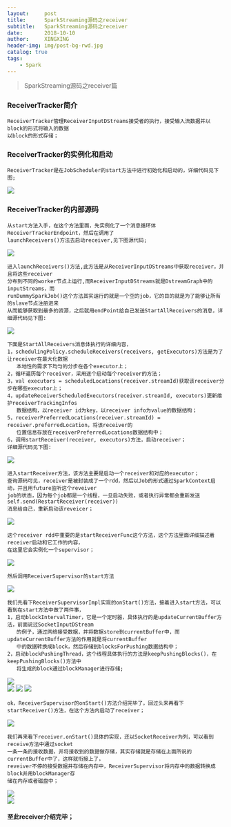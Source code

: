 ```yaml
---
layout:     post
title:      SparkStreaming源码之receiver
subtitle:   SparkStreaming源码之receiver
date:       2018-10-10
author:     XINGXING
header-img: img/post-bg-rwd.jpg
catalog: true
tags:
    - Spark
---
```


>
>SparkStreaming源码之receiver篇
> 

### ReceiverTracker简介
    ReceiverTracker管理ReceiverInputDStreams接受者的执行，接受输入流数据并以block的形式将输入的数据
    以block的形式存储；

### ReceiverTracker的实例化和启动
    ReceiverTracker是在JobScheduler的start方法中进行初始化和启动的，详细代码见下图;

![](https://ws2.sinaimg.cn/large/006tNbRwly1fw2z8mgh7bj31kw0vxjtg.jpg)

### ReceiverTracker的内部源码
    从start方法入手，在这个方法里面，先实例化了一个消息循环体ReceiverTrackerEndpoint，然后在调用了
    launchReceivers()方法去启动receiver,见下图源代码;

![](https://ws2.sinaimg.cn/large/006tNbRwly1fw34yq04yuj318w0j8wfc.jpg) 
    
    进入launchReceivers()方法,此方法是从ReceiverInputDStreams中获取receiver，并且将这些receiver
    分布到不同的worker节点上运行,而ReceiverInputDStreams就是DstreamGraph中的inputStreams，而
    runDummySparkJob()这个方法其实运行的就是一个空的job，它的目的就是为了能够让所有的slave节点注册进来
    从而能够获取到最多的资源，之后就用endPoint给自己发送StartAllReceivers的消息，详细源代码见下图:


![](https://ws1.sinaimg.cn/large/006tNbRwly1fw351w4z4zj31260g8t99.jpg)   
    
    下面是StartAllReceivers消息体执行的详细内容，
    1，schedulingPolicy.scheduleReceivers(receivers, getExecutors)方法是为了让receiver在最大化数据
       本地性的需求下均匀的分步在各个executor上；
    2，循环遍历每个receiver，采用逐个启动每个receiver的方法；
    3，val executors = scheduledLocations(receiver.streamId)获取该receiver分步在哪些executor上；
    4，updateReceiverScheduledExecutors(receiver.streamId, executors)更新维护receiverTrackingInfos
       数据结构，以receiver id为key，以receiver info为value的数据结构；
    5，receiverPreferredLocations(receiver.streamId) = receiver.preferredLocation，将该receiver的
       位置信息存放在receiverPreferredLocations数据结构中；
    6，调用startReceiver(receiver, executors)方法，启动receiver；
    详细源代码见下图:

![](https://ws3.sinaimg.cn/large/006tNbRwly1fw35cnvhwwj31kc0dmgmf.jpg)

    进入startReceiver方法，该方法主要是启动一个receiver和对应的executor；
    查询源码可见，receiver是被封装成了一个rdd，然后以Job的形式通过SparkContext启动，并且用future监听这个reveiver 
    job的状态，因为每个job都是一个线程，一旦启动失败，或者执行异常都会重新发送self.send(RestartReceiver(receiver))
    消息给自己，重新启动该reveicer；

![](https://ws3.sinaimg.cn/large/006tNbRwly1fw363ki62ij31eo14g77c.jpg)

    这个receiver rdd中重要的是startReceiverFunc这个方法，这个方法里面详细描述着receiver启动和它工作的内容，
    在这里它会实例化一个supervisor；

![](https://ws1.sinaimg.cn/large/006tNbRwly1fw36daeznwj31bi0pimyg.jpg)    
    
    然后调用ReceiverSupervisor的start方法    

![](https://ws1.sinaimg.cn/large/006tNbRwly1fw36h5ybs7j30vm07e0sp.jpg)   

    我们先看下ReceiverSupervisorImpl实现的onStart()方法，接着进入start方法，可以看到在start方法中做了两件事，
    1，启动blockIntervalTimer，它是一个定时器，具体执行的是updateCurrentBuffer方法，前面说过SocketInputDStream
       的例子，通过网络接受数据，并将数据store到currentBuffer中，而updateCurrentBuffer方法的作用就是将currentBuffer
       中的数据转换成block，然后存储到blocksForPushing数据结构中；
    2，启动blockPushingThread，这个线程具体执行的方法是keepPushingBlocks()，在keepPushingBlocks()方法中
       将生成的block通过blockManager进行存储;

![](https://ws1.sinaimg.cn/large/006tNbRwgy1fw36js1psgj319u04s74c.jpg)   
![](https://ws3.sinaimg.cn/large/006tNbRwgy1fw36l37x6uj31ii0h2wfa.jpg)
![](https://ws3.sinaimg.cn/large/006tNbRwgy1fw36pef9wpj318o0wmmz2.jpg)
![](https://ws1.sinaimg.cn/large/006tNbRwly1fw372ekuhhj31kw12rq58.jpg)

    ok，ReceiverSupervisor的onStart()方法介绍完毕了，回过头来再看下startReceiver()方法，在这个方法内启动了receiver；

![](https://ws4.sinaimg.cn/large/006tNbRwly1fw37606iasj31kg0n00to.jpg)   
     
    我们再来看下receiver.onStart()具体的实现，还以SocketReceiver为列，可以看到receive方法中通过socket
    一条一条的接收数据，并将接收到的数据做存储，其实存储就是存储在上面所说的currentBuffer中了，这样就衔接上了，
    reveiver不停的接受数据并存储在内存中，ReceiverSupervisor将内存中的数据转换成block并用blockManager存
    储在内存或者磁盘中；

![](https://ws4.sinaimg.cn/large/006tNbRwly1fw3796cxrwj312g0a4q36.jpg)  
![](https://ws2.sinaimg.cn/large/006tNbRwly1fw37afts3oj31ak13ggni.jpg)
     
 
 #### 至此receiver介绍完毕；    
